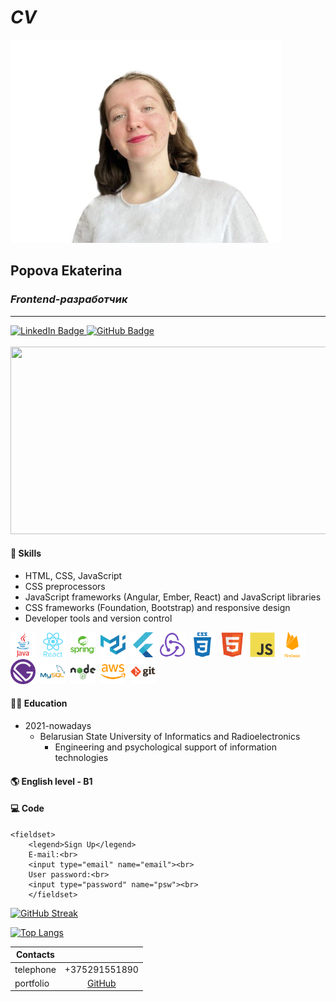 # ***CV***
![photo](https://github.com/EkaterinaPo1805/INIS-EVT-labs/blob/main/EVT/LR%2010/img.jpg "photo")
## **Popova Ekaterina**
### *Frontend-разработчик*

**********************
<div id="badges">
<a href="https://www.linkedin.com/in/kateyourdesigner/">
    <img src="https://img.shields.io/badge/LinkedIn-blue?style=for-the-badge&logo=linkedin&logoColor=white" alt="LinkedIn Badge"/>
</a>
<a href="https://github.com/EkaterinaPo1805">
    <img src="https://img.shields.io/badge/GitHub-purple?style=for-the-badge&logo=linkedin&logoColor=white" alt="GitHub Badge"/>
</a>
</div>

<img src="https://komarev.com/ghpvc/?username=EkaterinaPo1805&style=flat-square&color=yellow" alt=""/>

<div align="center">
  <img src="https://media.giphy.com/media/v1.Y2lkPTc5MGI3NjExZ3FoZDl1NnRkbDN2aXI5ejMzOHhtY3JqOTY3d251am53YmY5ZDE2NCZlcD12MV9pbnRlcm5hbF9naWZfYnlfaWQmY3Q9Zw/fwbZnTftCXVocKzfxR/giphy.gif" width="600" height="300"/>
</div>

#### :muscle: **Skills**
* HTML, CSS, JavaScript
* CSS preprocessors
* JavaScript frameworks (Angular, Ember, React) and JavaScript libraries
* CSS frameworks (Foundation, Bootstrap) and responsive design
* Developer tools and version control

<div>
  <img src="https://github.com/devicons/devicon/blob/master/icons/java/java-original-wordmark.svg" title="Java" alt="Java" width="40" height="40"/>&nbsp;
  <img src="https://github.com/devicons/devicon/blob/master/icons/react/react-original-wordmark.svg" title="React" alt="React" width="40" height="40"/>&nbsp;
  <img src="https://github.com/devicons/devicon/blob/master/icons/spring/spring-original-wordmark.svg" title="Spring" alt="Spring" width="40" height="40"/>&nbsp;
  <img src="https://github.com/devicons/devicon/blob/master/icons/materialui/materialui-original.svg" title="Material UI" alt="Material UI" width="40" height="40"/>&nbsp;
  <img src="https://github.com/devicons/devicon/blob/master/icons/flutter/flutter-original.svg" title="Flutter" alt="Flutter" width="40" height="40"/>&nbsp;
  <img src="https://github.com/devicons/devicon/blob/master/icons/redux/redux-original.svg" title="Redux" alt="Redux " width="40" height="40"/>&nbsp;
  <img src="https://github.com/devicons/devicon/blob/master/icons/css3/css3-plain-wordmark.svg"  title="CSS3" alt="CSS" width="40" height="40"/>&nbsp;
  <img src="https://github.com/devicons/devicon/blob/master/icons/html5/html5-original.svg" title="HTML5" alt="HTML" width="40" height="40"/>&nbsp;
  <img src="https://github.com/devicons/devicon/blob/master/icons/javascript/javascript-original.svg" title="JavaScript" alt="JavaScript" width="40" height="40"/>&nbsp;
  <img src="https://github.com/devicons/devicon/blob/master/icons/firebase/firebase-plain-wordmark.svg" title="Firebase" alt="Firebase" width="40" height="40"/>&nbsp;
  <img src="https://github.com/devicons/devicon/blob/master/icons/gatsby/gatsby-original.svg" title="Gatsby"  alt="Gatsby" width="40" height="40"/>&nbsp;
  <img src="https://github.com/devicons/devicon/blob/master/icons/mysql/mysql-original-wordmark.svg" title="MySQL"  alt="MySQL" width="40" height="40"/>&nbsp;
  <img src="https://github.com/devicons/devicon/blob/master/icons/nodejs/nodejs-original-wordmark.svg" title="NodeJS" alt="NodeJS" width="40" height="40"/>&nbsp;
  <img src="https://github.com/devicons/devicon/blob/master/icons/amazonwebservices/amazonwebservices-plain-wordmark.svg" title="AWS" alt="AWS" width="40" height="40"/>&nbsp;
  <img src="https://github.com/devicons/devicon/blob/master/icons/git/git-original-wordmark.svg" title="Git" **alt="Git" width="40" height="40"/>
</div>



#### :woman_student: **Education**
* 2021-nowadays
  + Belarusian State University of Informatics and Radioelectronics
    - Engineering and psychological support of information technologies



#### :earth_americas: English level - B1   


    
#### :computer: Code
```
<fieldset>
    <legend>Sign Up</legend>
    E-mail:<br>
    <input type="email" name="email"><br>
    User password:<br>
    <input type="password" name="psw"><br>
    </fieldset>
```


[![GitHub Streak](http://github-readme-streak-stats.herokuapp.com?user=EkaterinaPo1805&theme=vision-friendly-light)](https://git.io/streak-stats)

[![Top Langs](https://github-readme-stats.vercel.app/api/top-langs/?username=EkaterinaPo1805&layout=compact&theme=vision-friendly-light)](https://github.com/anuraghazra/github-readme-stats)


|Contacts   |                                                 |
|-----------|:-----------------------------------------------:| 
|telephone  |   +375291551890                                 |
|portfolio  |   [GitHub](https://github.com/EkaterinaPo1805)  |
